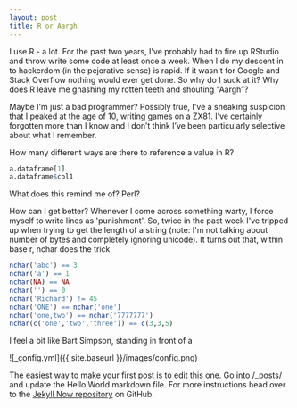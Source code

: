 ```yaml
---
layout: post
title: R or Aargh
---
```


I use R - a lot. For the past two years, I've probably had to fire up RStudio and throw write some code at least once a week. When I do my descent in to hackerdom (in the pejorative sense) is rapid. If it wasn't for Google and Stack Overflow nothing would ever get done. So why do I suck at it? Why does R leave me gnashing my rotten teeth and shouting “Aargh”?

Maybe I'm just a bad programmer? Possibly true, I've a sneaking suspicion that I peaked at the age of 10, writing games on a ZX81. I’ve certainly forgotten more than I know and I don’t think I’ve been particularly selective about what I remember.

How many different ways are there to reference a value in R?

```r
a.dataframe[1]
a.dataframe$col1
```

What does this remind me of? Perl? 

How can I get better? Whenever I come across something warty, I force myself to write lines as 'punishment'. So, twice in the past week I've tripped up when trying to get the length of a string (note: I'm not talking about number of bytes and completely ignoring unicode). It turns out that, within base r, nchar does the trick

```r
nchar('abc') == 3
nchar('a') == 1
nchar(NA) == NA
nchar('') == 0
nchar('Richard') != 45
nchar('ONE') == nchar('one')
nchar('one,two') == nchar('7777777')
nchar(c('one','two','three')) == c(3,3,5)
```

I feel a bit like Bart Simpson, standing in front of a 

![_config.yml]({{ site.baseurl }}/images/config.png)

The easiest way to make your first post is to edit this one. Go into /_posts/ and update the Hello World markdown file. For more instructions head over to the [Jekyll Now repository](https://github.com/barryclark/jekyll-now) on GitHub.
